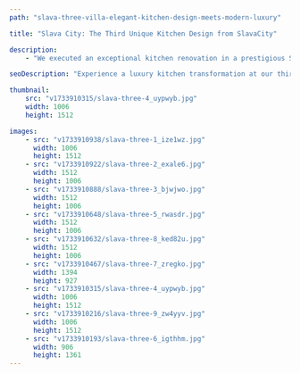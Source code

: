 ```yaml
---
path: "slava-three-villa-elegant-kitchen-design-meets-modern-luxury"

title: "Slava City: The Third Unique Kitchen Design from SlavaCity"

description:
    - "We executed an exceptional kitchen renovation in a prestigious Slava Three villa, transforming the space into a masterpiece of modern design. Our team carefully curated every element to create a harmonious blend of sophisticated functionality and contemporary aesthetics. The renovation features state-of-the-art appliances, custom-crafted cabinetry, and an optimized layout that maximizes both efficiency and elegance. Premium materials and meticulous attention to detail elevate the kitchen's ambiance while significantly enhancing the property's value. The result is a stunning culinary space that perfectly balances luxury with functionality."

seoDescription: "Experience a luxury kitchen transformation at our third Slava City design. Custom cabinetry, premium finishes, and smart layouts create the perfect blend of elegance and functionality. Our expert designers deliver sophisticated spaces with state-of-the-art appliances and modern aesthetics."

thumbnail:
    src: "v1733910315/slava-three-4_uypwyb.jpg"
    width: 1006
    height: 1512

images:
    - src: "v1733910938/slava-three-1_ize1wz.jpg"
      width: 1006
      height: 1512
    - src: "v1733910922/slava-three-2_exale6.jpg"
      width: 1512
      height: 1006
    - src: "v1733910888/slava-three-3_bjwjwo.jpg"
      width: 1512
      height: 1006
    - src: "v1733910648/slava-three-5_rwasdr.jpg"
      width: 1512
      height: 1006
    - src: "v1733910632/slava-three-8_ked82u.jpg"
      width: 1512
      height: 1006
    - src: "v1733910467/slava-three-7_zregko.jpg"
      width: 1394
      height: 927
    - src: "v1733910315/slava-three-4_uypwyb.jpg"
      width: 1006
      height: 1512
    - src: "v1733910216/slava-three-9_zw4yyv.jpg"
      width: 1006
      height: 1512
    - src: "v1733910193/slava-three-6_igthhm.jpg"
      width: 906
      height: 1361
---
```

